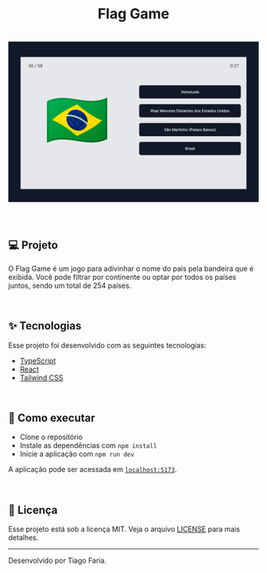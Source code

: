 <h1 align="center">Flag Game</h1>

<h1 align="center">
  <img alt="Flag Game" title="Flag Game" src=".github/preview.png" />
</h1>

<br />

## 💻 Projeto

O Flag Game é um jogo para adivinhar o nome do país pela bandeira que é exibida. Você pode filtrar por continente ou optar por todos os países juntos, sendo um total de 254 países.

<br />

## ✨ Tecnologias

Esse projeto foi desenvolvido com as seguintes tecnologias:

- [TypeScript](https://www.typescriptlang.org/)
- [React](https://pt-br.reactjs.org/)
- [Tailwind CSS](https://tailwindcss.com/)

<br />

## 🚀 Como executar

- Clone o repositório
- Instale as dependências com `npm install`
- Inicie a aplicação com `npm run dev`

A aplicação pode ser acessada em [`localhost:5173`](http://localhost:5173).

<br />

## 📄 Licença

Esse projeto está sob a licença MIT. Veja o arquivo [LICENSE](LICENSE) para mais detalhes.

---

Desenvolvido por Tiago Faria.
